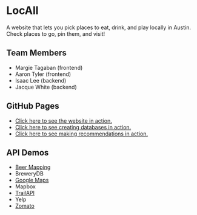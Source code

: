 # LocAll
A website that lets you pick places to eat, drink, and play locally in Austin. Check places to go, pin them, and visit!

## Team Members
- Margie Tagaban (frontend)
- Aaron Tyler (frontend)
- Isaac Lee (backend)
- Jacque White (backend)

## GitHub Pages
- [Click here to see the website in action.](https://ijlee2.github.io/LocAll/)
- [Click here to see creating databases in action.](https://ijlee2.github.io/LocAll/api_demos/create_databases.html)
- [Click here to see making recommendations in action.](https://ijlee2.github.io/LocAll/api_demos/make_recommendations.html)

## API Demos
- [Beer Mapping](https://ijlee2.github.io/LocAll/api_demos/beer_mapping.html)
- BreweryDB
- [Google Maps](https://ijlee2.github.io/LocAll/api_demos/google_maps.html)
- Mapbox
- [TrailAPI](https://ijlee2.github.io/LocAll/api_demos/trail_api.html)
- Yelp
- [Zomato](https://ijlee2.github.io/LocAll/api_demos/zomato.html)
